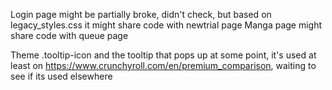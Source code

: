 Login page might be partially broke, didn't check, but based on legacy_styles.css it might share code with newtrial page
Manga page might share code with queue page

Theme .tooltip-icon and the tooltip that pops up at some point, it's used at least on https://www.crunchyroll.com/en/premium_comparison, waiting to see if its used elsewhere
